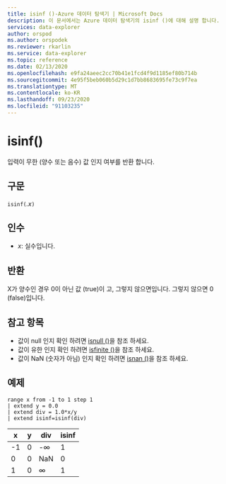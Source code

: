 ```yaml
---
title: isinf ()-Azure 데이터 탐색기 | Microsoft Docs
description: 이 문서에서는 Azure 데이터 탐색기의 isinf ()에 대해 설명 합니다.
services: data-explorer
author: orspod
ms.author: orspodek
ms.reviewer: rkarlin
ms.service: data-explorer
ms.topic: reference
ms.date: 02/13/2020
ms.openlocfilehash: e9fa24aeec2cc70b41e1fcd4f9d1185ef80b714b
ms.sourcegitcommit: 4e95f5beb060b5d29c1d7bb8683695fe73c9f7ea
ms.translationtype: MT
ms.contentlocale: ko-KR
ms.lasthandoff: 09/23/2020
ms.locfileid: "91103235"
---
```

# <a name="isinf"></a>isinf()

입력이 무한 (양수 또는 음수) 값 인지 여부를 반환 합니다.  

## <a name="syntax"></a>구문

`isinf(`*.x*`)`

## <a name="arguments"></a>인수

* *x*: 실수입니다.

## <a name="returns"></a>반환

X가 양수인 경우 0이 아닌 값 (true)이 고, 그렇지 않으면입니다. 그렇지 않으면 0 (false)입니다.

## <a name="see-also"></a>참고 항목

* 값이 null 인지 확인 하려면 [isnull ()](isnullfunction.md)을 참조 하세요.
* 값이 유한 인지 확인 하려면 [isfinite ()](isfinitefunction.md)을 참조 하세요.
* 값이 NaN (숫자가 아님) 인지 확인 하려면 [isnan ()](isnanfunction.md)을 참조 하세요.

## <a name="example"></a>예제

```kusto
range x from -1 to 1 step 1
| extend y = 0.0
| extend div = 1.0*x/y
| extend isinf=isinf(div)
```

|x|y|div|isinf|
|---|---|---|---|
|-1|0|-∞|1|
|0|0|NaN|0|
|1|0|∞|1|
